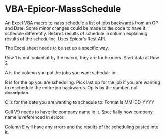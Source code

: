 # VBA-Epicor-MassSchedule
An Excel VBA macro to mass schedule a list of jobs backwards from an OP and Date. Some minor changes could be made to the code to have it schedule differently. Returns results of schedule in column explaining results of the scheduling.  Uses Epicor's Rest API.

The Excel sheet needs to be set up a specific way.

Row 1 is not looked at by the macro, they are for headers. Start data at Row 2

A is the column you put the jobs you want schedule in. 

B is for the op you are scheduling. Pick last op for the job if you are wanting to reschedule the entire job backwards. Op is by the number, not description.

C is for the date you are wanting to schedule to. Format is MM-DD-YYYY

Cell V9 needs to have the company name in it. Specifially how company name is referenced in epicor.

Column E will have any errors and the results of the scheduling pasted into it.

